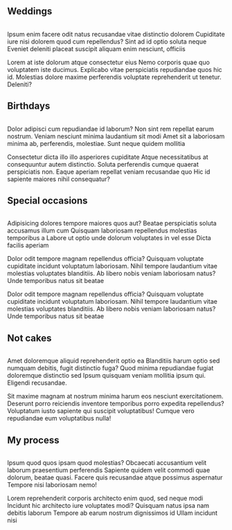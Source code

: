 <section>
    <h2>Weddings </h2>
    <img src="images/wedding/IMG_4133.jpg" alt="" loading="lazy">
    <p>Ipsum enim facere odit natus recusandae vitae distinctio dolorem Cupiditate iure nisi dolorem quod cum repellendus? Sint ad id optio soluta neque Eveniet deleniti placeat suscipit aliquam enim nesciunt, officiis</p>
    <p>Lorem at iste dolorum atque consectetur eius Nemo corporis quae quo voluptatem iste ducimus. Explicabo vitae perspiciatis repudiandae quos hic id. Molestias dolore maxime perferendis voluptate reprehenderit ut tenetur. Deleniti?</p>
</section>

<section>
    <h2>Birthdays </h2>
    <img src="images/birthday/IMG_0128.jpg" alt="" loading="lazy">
    <p>Dolor adipisci cum repudiandae id laborum? Non sint rem repellat earum nostrum. Veniam nesciunt minima laudantium sit modi Amet sit a laboriosam minima ab, perferendis, molestiae. Sunt neque quidem mollitia</p>
    <p>Consectetur dicta illo illo asperiores cupiditate Atque necessitatibus at consequuntur autem distinctio. Soluta perferendis cumque quaerat perspiciatis non. Eaque aperiam repellat veniam recusandae quo Hic id sapiente maiores nihil consequatur?</p>
</section>

<section>
    <h2>Special occasions </h2>
    <img src="images/IMG_0781.jpg" alt="" loading="lazy">
    <p>Adipisicing dolores tempore maiores quos aut? Beatae perspiciatis soluta accusamus illum cum Quisquam laboriosam repellendus molestias temporibus a Labore ut optio unde dolorum voluptates in vel esse Dicta facilis aperiam</p>
    <p>Dolor odit tempore magnam repellendus officia? Quisquam voluptate cupiditate incidunt voluptatum laboriosam. Nihil tempore laudantium vitae molestias voluptates blanditiis. Ab libero nobis veniam laboriosam natus? Unde temporibus natus sit beatae</p>
    <p>Dolor odit tempore magnam repellendus officia? Quisquam voluptate cupiditate incidunt voluptatum laboriosam. Nihil tempore laudantium vitae molestias voluptates blanditiis. Ab libero nobis veniam laboriosam natus? Unde temporibus natus sit beatae</p>
</section>

<section>
    <h2>Not cakes </h2>
    <img src="images/notcakes/IMG_9677.jpg" alt="" loading="lazy">
    <p>Amet doloremque aliquid reprehenderit optio ea Blanditiis harum optio sed numquam debitis, fugit distinctio fuga? Quod minima repudiandae fugiat doloremque distinctio sed Ipsum quisquam veniam mollitia ipsum qui. Eligendi recusandae.</p>
    <p>Sit maxime magnam at nostrum minima harum eos nesciunt exercitationem. Deserunt porro reiciendis inventore temporibus porro expedita repellendus? Voluptatum iusto sapiente qui suscipit voluptatibus! Cumque vero repudiandae eum voluptatibus nulla!</p>
</section>

<section>
    <h2>My process </h2>
    <img src="images/process/IMG_9475.jpg" alt="" loading="lazy">
    <p>Ipsum quod quos ipsam quod molestias? Obcaecati accusantium velit laborum praesentium perferendis Sapiente quidem velit commodi quae dolorum, beatae quasi. Facere quis recusandae atque possimus aspernatur Tempore nisi laboriosam nemo!</p>
    <p>Lorem reprehenderit corporis architecto enim quod, sed neque modi Incidunt hic architecto iure voluptates modi? Quisquam natus ipsa nam debitis laborum Tempore ab earum nostrum dignissimos id Ullam incidunt nisi</p>
</section>
